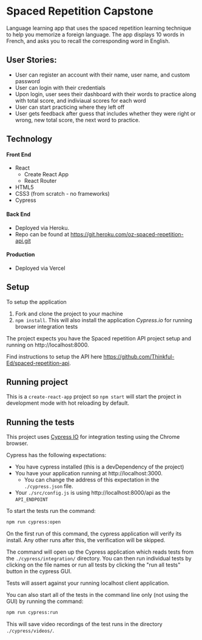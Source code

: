 # Spaced Repetition Capstone
Language learning app that uses the spaced repetition learning technique to help you memorize a foreign language. The app displays 10 words in French, and asks you to recall the corresponding word in English.

## User Stories:
- User can register an account with their name, user name, and custom password
- User can login with their credentials
- Upon login, user sees their dashboard with their words to practice along with total score, and indiviaual scores for each word
- User can start practicing where they left off
- User gets feedback after guess that includes whether they were right or wrong, new total score, the next word to practice.

## Technology

#### Front End

* React
  * Create React App
  * React Router
* HTML5
* CSS3 (from scratch - no frameworks)
* Cypress

#### Back End

* Deployed via Heroku. 
* Repo can be found at https://git.heroku.com/oz-spaced-repetition-api.git


#### Production

* Deployed via Vercel

## Setup

To setup the application

1. Fork and clone the project to your machine
2. `npm install`. This will also install the application *Cypress.io* for running browser integration tests

The project expects you have the Spaced repetition API project setup and running on http://localhost:8000.

Find instructions to setup the API here https://github.com/Thinkful-Ed/spaced-repetition-api.

## Running project

This is a `create-react-app` project so `npm start` will start the project in development mode with hot reloading by default.

## Running the tests

This project uses [Cypress IO](https://docs.cypress.io) for integration testing using the Chrome browser.

Cypress has the following expectations:

- You have cypress installed (this is a devDependency of the project)
- You have your application running at http://localhost:3000.
  - You can change the address of this expectation in the `./cypress.json` file.
- Your `./src/config.js` is using http://localhost:8000/api as the `API_ENDPOINT`

To start the tests run the command:

```bash
npm run cypress:open
```

On the first run of this command, the cypress application will verify its install. Any other runs after this, the verification will be skipped.

The command will open up the Cypress application which reads tests from the `./cypress/integration/` directory. You can then run individual tests by clicking on the file names or run all tests by clicking the "run all tests" button in the cypress GUI.

Tests will assert against your running localhost client application.

You can also start all of the tests in the command line only (not using the GUI) by running the command:

```bash
npm run cypress:run
```

This will save video recordings of the test runs in the directory `./cypress/videos/`.
